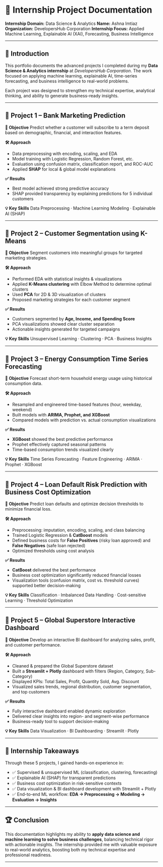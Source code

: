 # 📑 Internship Project Documentation

**Internship Domain:** Data Science & Analytics
**Name:** Ashna Imtiaz
**Organization:** DevelopersHub Corporation
**Internship Focus:** Applied Machine Learning, Explainable AI (XAI), Forecasting, Business Intelligence

---

## 🔎 Introduction

This portfolio documents the advanced projects I completed during my **Data Science & Analytics internship** at *DevelopersHub Corporation*. The work focused on applying machine learning, explainable AI, time-series forecasting, and business intelligence to real-world problems.

Each project was designed to strengthen my technical expertise, analytical thinking, and ability to generate business-ready insights.

---

## 📌 Project 1 – Bank Marketing Prediction

**🎯 Objective**
Predict whether a customer will subscribe to a term deposit based on demographic, financial, and interaction features.

**🛠 Approach**

* Data preprocessing with encoding, scaling, and EDA
* Model training with Logistic Regression, Random Forest, etc.
* Evaluation using confusion matrix, classification report, and ROC-AUC
* Applied **SHAP** for local & global model explanations

**✅ Results**

* Best model achieved strong predictive accuracy
* SHAP provided transparency by explaining predictions for 5 individual customers

**💡 Key Skills**
Data Preprocessing · Machine Learning Modeling · Explainable AI (SHAP)

---

## 📌 Project 2 – Customer Segmentation using K-Means

**🎯 Objective**
Segment customers into meaningful groups for targeted marketing strategies.

**🛠 Approach**

* Performed EDA with statistical insights & visualizations
* Applied **K-Means clustering** with Elbow Method to determine optimal clusters
* Used **PCA** for 2D & 3D visualization of clusters
* Proposed marketing strategies for each customer segment

**✅ Results**

* Customers segmented by **Age, Income, and Spending Score**
* PCA visualizations showed clear cluster separation
* Actionable insights generated for targeted campaigns

**💡 Key Skills**
Unsupervised Learning · Clustering · PCA · Business Insights

---

## 📌 Project 3 – Energy Consumption Time Series Forecasting

**🎯 Objective**
Forecast short-term household energy usage using historical consumption data.

**🛠 Approach**

* Resampled and engineered time-based features (hour, weekday, weekend)
* Built models with **ARIMA, Prophet, and XGBoost**
* Compared models with prediction vs. actual consumption visualizations

**✅ Results**

* **XGBoost** showed the best predictive performance
* Prophet effectively captured seasonal patterns
* Time-based consumption trends visualized clearly

**💡 Key Skills**
Time Series Forecasting · Feature Engineering · ARIMA · Prophet · XGBoost

---

## 📌 Project 4 – Loan Default Risk Prediction with Business Cost Optimization

**🎯 Objective**
Predict loan defaults and optimize decision thresholds to minimize financial loss.

**🛠 Approach**

* Preprocessing: imputation, encoding, scaling, and class balancing
* Trained Logistic Regression & **CatBoost** models
* Defined business costs for **False Positives** (risky loan approved) and **False Negatives** (safe loan rejected)
* Optimized thresholds using cost analysis

**✅ Results**

* **CatBoost** delivered the best performance
* Business cost optimization significantly reduced financial losses
* Visualization tools (confusion matrix, cost vs. threshold curves) supported better decision-making

**💡 Key Skills**
Classification · Imbalanced Data Handling · Cost-sensitive Learning · Threshold Optimization

---

## 📌 Project 5 – Global Superstore Interactive Dashboard

**🎯 Objective**
Develop an interactive BI dashboard for analyzing sales, profit, and customer performance.

**🛠 Approach**

* Cleaned & prepared the Global Superstore dataset
* Built a **Streamlit + Plotly** dashboard with filters (Region, Category, Sub-Category)
* Displayed KPIs: Total Sales, Profit, Quantity Sold, Avg. Discount
* Visualized sales trends, regional distribution, customer segmentation, and top customers

**✅ Results**

* Fully interactive dashboard enabled dynamic exploration
* Delivered clear insights into region- and segment-wise performance
* Business-ready tool to support decision-making

**💡 Key Skills**
Data Visualization · BI Dashboarding · Streamlit · Plotly

---

## 🎯 Internship Takeaways

Through these 5 projects, I gained hands-on experience in:

* ✅ Supervised & unsupervised ML (classification, clustering, forecasting)
* ✅ Explainable AI (SHAP) for transparent predictions
* ✅ Business cost optimization in risk-sensitive contexts
* ✅ Data visualization & BI dashboard development with Streamlit + Plotly
* ✅ End-to-end ML workflow: **EDA → Preprocessing → Modeling → Evaluation → Insights**

---

## 🏆 Conclusion

This documentation highlights my ability to **apply data science and machine learning to solve business challenges**, balancing technical rigor with actionable insights. The internship provided me with valuable exposure to real-world analytics, boosting both my technical expertise and professional readiness.

---
